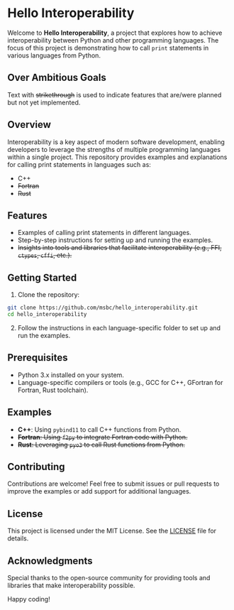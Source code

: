 # Hello Interoperability

Welcome to **Hello Interoperability**, a project that explores how to achieve interoperability between Python and other programming languages. The focus of this project is demonstrating how to call `print` statements in various languages from Python.

## Over Ambitious Goals

Text with ~~strikethrough~~ is used to indicate features that are/were planned but not yet implemented.

## Overview

Interoperability is a key aspect of modern software development, enabling developers to leverage the strengths of multiple programming languages within a single project. This repository provides examples and explanations for calling print statements in languages such as:

- C++
- ~~Fortran~~
- ~~Rust~~

## Features

- Examples of calling print statements in different languages.
- Step-by-step instructions for setting up and running the examples.
- ~~Insights into tools and libraries that facilitate interoperability (e.g., FFI, `ctypes`, `cffi`, etc.).~~

## Getting Started

1. Clone the repository:
  ```bash
  git clone https://github.com/msbc/hello_interoperability.git
  cd hello_interoperability
  ```

2. Follow the instructions in each language-specific folder to set up and run the examples.

## Prerequisites

- Python 3.x installed on your system.
- Language-specific compilers or tools (e.g., GCC for C++, GFortran for Fortran, Rust toolchain).

## Examples

- **C++**: Using `pybind11` to call C++ functions from Python.
- ~~**Fortran**: Using `f2py` to integrate Fortran code with Python.~~
- ~~**Rust**: Leveraging `pyo3` to call Rust functions from Python.~~

## Contributing

Contributions are welcome! Feel free to submit issues or pull requests to improve the examples or add support for additional languages.

## License

This project is licensed under the MIT License. See the [LICENSE](LICENSE) file for details.

## Acknowledgments

Special thanks to the open-source community for providing tools and libraries that make interoperability possible.

Happy coding!
